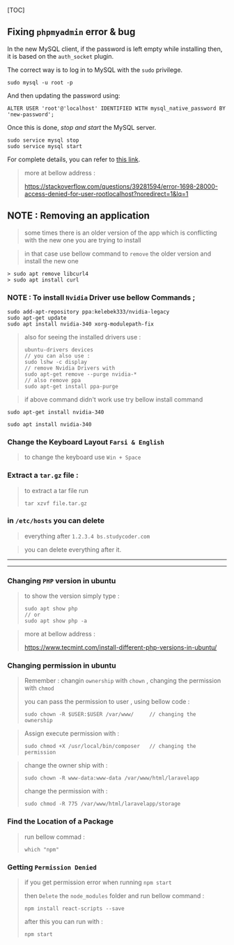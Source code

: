 [TOC]



## Fixing `phpmyadmin` error & bug

In the new MySQL client, if the password is left empty while installing then, it is based on the `auth_socket` plugin.

The correct way is to log in to MySQL with the `sudo` privilege.

```none
sudo mysql -u root -p
```

And then updating the password using:

```none
ALTER USER 'root'@'localhost' IDENTIFIED WITH mysql_native_password BY 'new-password';
```

Once this is done, *stop and start* the MySQL server.

```none
sudo service mysql stop
sudo service mysql start
```

For complete details, you can refer to [this link](https://www.percona.com/blog/2016/03/16/change-user-password-in-mysql-5-7-with-plugin-auth_socket/).

> more at bellow address :
>
> https://stackoverflow.com/questions/39281594/error-1698-28000-access-denied-for-user-rootlocalhost?noredirect=1&lq=1

## NOTE : Removing an application

> some times there is an older version of the app which is conflicting with the new one you are trying to install

> in that case use bellow command to `remove` the older version and install the new one

```
> sudo apt remove libcurl4
> sudo apt install curl
```

### NOTE : To install `Nvidia` Driver use bellow Commands ;

```
sudo add-apt-repository ppa:kelebek333/nvidia-legacy
sudo apt-get update
sudo apt install nvidia-340 xorg-modulepath-fix 
```

> also for seeing the installed drivers use :
>
> ```
> ubuntu-drivers devices
> // you can also use :
> sudo lshw -c display
> // remove Nvidia Drivers with
> sudo apt-get remove --purge nvidia-*
> // also remove ppa
> sudo apt-get install ppa-purge
> ```

> if above command didn't work use try bellow install command

```
sudo apt-get install nvidia-340

sudo apt install nvidia-340
```

### Change the Keyboard Layout `Farsi & English`

> to change the keyboard use `Win + Space`

### Extract a `tar.gz` file :

> to extract a tar file run
>
> ```
> tar xzvf file.tar.gz
> ```

### in `/etc/hosts` you can delete

> everything after `1.2.3.4 bs.studycoder.com`

> you can delete everything after it.

----------

-------------------

### Changing `PHP` version in ubuntu

> to show the version simply type :
>
> ```
> sudo apt show php
> // or
> sudo apt show php -a
> ```

> more at bellow address :
>
> https://www.tecmint.com/install-different-php-versions-in-ubuntu/

### Changing permission in ubuntu

> Remember : changin `ownership` with `chown` , changing the permission with `chmod`
>
> you can pass the permission to user , using bellow code :
>
> ```
> sudo chown -R $USER:$USER /var/www/     // changing the ownership
> ```

> Assign execute permission with :
>
> ```
> sudo chmod +X /usr/local/bin/composer   // changing the permission
> ```

> change the owner ship with :
>
> ```
> sudo chown -R www-data:www-data /var/www/html/laravelapp
> ```
>
> change the permission with :
>
> ```
> sudo chmod -R 775 /var/www/html/laravelapp/storage
> ```

### Find the Location of a Package

> run bellow commad :
>
> ```
> which "npm"
> ```

### Getting `Permission Denied`

> if you get permission error when running `npm start` 
>
> then `Delete` the `node_modules` folder and run bellow command :
>
> ```
> npm install react-scripts --save
> ```
>
> after this you can run with :
>
> ```
> npm start
> ```
